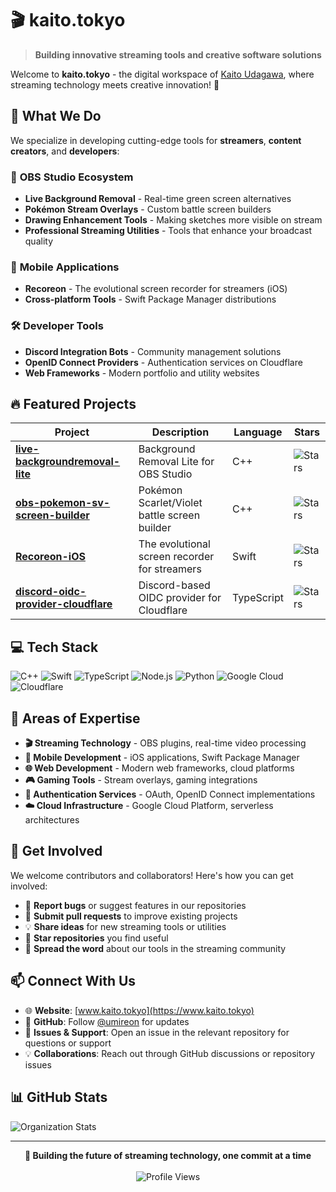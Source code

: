 # 🎬 kaito.tokyo

> **Building innovative streaming tools and creative software solutions**

Welcome to **kaito.tokyo** - the digital workspace of [Kaito Udagawa](https://www.kaito.tokyo), where streaming technology meets creative innovation! 🚀

## 🌟 What We Do

We specialize in developing cutting-edge tools for **streamers**, **content creators**, and **developers**:

### 🎥 **OBS Studio Ecosystem**
- **Live Background Removal** - Real-time green screen alternatives
- **Pokémon Stream Overlays** - Custom battle screen builders  
- **Drawing Enhancement Tools** - Making sketches more visible on stream
- **Professional Streaming Utilities** - Tools that enhance your broadcast quality

### 📱 **Mobile Applications**
- **Recoreon** - The evolutional screen recorder for streamers (iOS)
- **Cross-platform Tools** - Swift Package Manager distributions

### 🛠️ **Developer Tools**
- **Discord Integration Bots** - Community management solutions
- **OpenID Connect Providers** - Authentication services on Cloudflare
- **Web Frameworks** - Modern portfolio and utility websites

## 🔥 Featured Projects

| Project | Description | Language | Stars |
|---------|-------------|----------|-------|
| [**live-backgroundremoval-lite**](https://github.com/kaito-tokyo/live-backgroundremoval-lite) | Background Removal Lite for OBS Studio | C++ | ![Stars](https://img.shields.io/github/stars/kaito-tokyo/live-backgroundremoval-lite?style=flat-square) |
| [**obs-pokemon-sv-screen-builder**](https://github.com/kaito-tokyo/obs-pokemon-sv-screen-builder) | Pokémon Scarlet/Violet battle screen builder | C++ | ![Stars](https://img.shields.io/github/stars/kaito-tokyo/obs-pokemon-sv-screen-builder?style=flat-square) |
| [**Recoreon-iOS**](https://github.com/kaito-tokyo/Recoreon-iOS) | The evolutional screen recorder for streamers | Swift | ![Stars](https://img.shields.io/github/stars/kaito-tokyo/Recoreon-iOS?style=flat-square) |
| [**discord-oidc-provider-cloudflare**](https://github.com/kaito-tokyo/discord-oidc-provider-cloudflare) | Discord-based OIDC provider for Cloudflare | TypeScript | ![Stars](https://img.shields.io/github/stars/kaito-tokyo/discord-oidc-provider-cloudflare?style=flat-square) |

## 💻 Tech Stack

![C++](https://img.shields.io/badge/C++-00599C?style=flat-square&logo=c%2B%2B&logoColor=white)
![Swift](https://img.shields.io/badge/Swift-FA7343?style=flat-square&logo=swift&logoColor=white)
![TypeScript](https://img.shields.io/badge/TypeScript-007ACC?style=flat-square&logo=typescript&logoColor=white)
![Node.js](https://img.shields.io/badge/Node.js-339933?style=flat-square&logo=nodedotjs&logoColor=white)
![Python](https://img.shields.io/badge/Python-3776AB?style=flat-square&logo=python&logoColor=white)
![Google Cloud](https://img.shields.io/badge/Google_Cloud-4285F4?style=flat-square&logo=google-cloud&logoColor=white)
![Cloudflare](https://img.shields.io/badge/Cloudflare-F38020?style=flat-square&logo=cloudflare&logoColor=white)

## 🎯 Areas of Expertise

- **🎬 Streaming Technology** - OBS plugins, real-time video processing
- **📱 Mobile Development** - iOS applications, Swift Package Manager
- **🌐 Web Development** - Modern web frameworks, cloud platforms
- **🎮 Gaming Tools** - Stream overlays, gaming integrations
- **🔐 Authentication Services** - OAuth, OpenID Connect implementations
- **☁️ Cloud Infrastructure** - Google Cloud Platform, serverless architectures

## 🌈 Get Involved

We welcome contributors and collaborators! Here's how you can get involved:

- 🐛 **Report bugs** or suggest features in our repositories
- 🔧 **Submit pull requests** to improve existing projects
- 💡 **Share ideas** for new streaming tools or utilities
- 🌟 **Star repositories** you find useful
- 📢 **Spread the word** about our tools in the streaming community

## 📫 Connect With Us

- 🌐 **Website**: [www.kaito.tokyo](https://www.kaito.tokyo)
- 💼 **GitHub**: Follow [@umireon](https://github.com/umireon) for updates
- 📧 **Issues & Support**: Open an issue in the relevant repository for questions or support
- 💡 **Collaborations**: Reach out through GitHub discussions or repository issues

## 📊 GitHub Stats

![Organization Stats](https://github-readme-stats.vercel.app/api?username=kaito-tokyo&show_icons=true&theme=tokyonight&count_private=true&include_all_commits=true)

---

<div align="center">
  <strong>🚀 Building the future of streaming technology, one commit at a time</strong>
  <br><br>
  <img src="https://komarev.com/ghpvc/?username=kaito-tokyo&label=Profile%20Views&color=blueviolet&style=flat-square" alt="Profile Views" />
</div>
